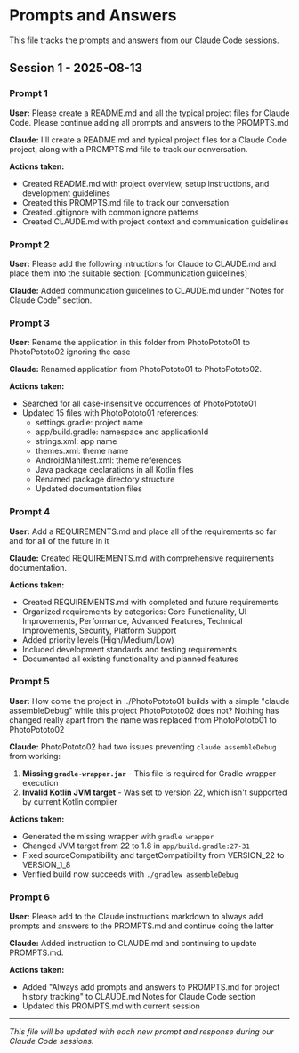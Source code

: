# Prompts and Answers

This file tracks the prompts and answers from our Claude Code sessions.

## Session 1 - 2025-08-13

### Prompt 1
**User:** Please create a README.md and all the typical project files for Claude Code. Please continue adding all prompts and answers to the PROMPTS.md

**Claude:** I'll create a README.md and typical project files for a Claude Code project, along with a PROMPTS.md file to track our conversation.

**Actions taken:**
- Created README.md with project overview, setup instructions, and development guidelines
- Created this PROMPTS.md file to track our conversation
- Created .gitignore with common ignore patterns
- Created CLAUDE.md with project context and communication guidelines

### Prompt 2
**User:** Please add the following intructions for Claude to CLAUDE.md and place them into the suitable section: [Communication guidelines]

**Claude:** Added communication guidelines to CLAUDE.md under "Notes for Claude Code" section.

### Prompt 3
**User:** Rename the application in this folder from PhotoPototo01 to PhotoPototo02 ignoring the case

**Claude:** Renamed application from PhotoPototo01 to PhotoPototo02.

**Actions taken:**
- Searched for all case-insensitive occurrences of PhotoPototo01
- Updated 15 files with PhotoPototo01 references:
  - settings.gradle: project name
  - app/build.gradle: namespace and applicationId
  - strings.xml: app name
  - themes.xml: theme name  
  - AndroidManifest.xml: theme references
  - Java package declarations in all Kotlin files
  - Renamed package directory structure
  - Updated documentation files

### Prompt 4
**User:** Add a REQUIREMENTS.md and place all of the requirements so far and for all of the future in it

**Claude:** Created REQUIREMENTS.md with comprehensive requirements documentation.

**Actions taken:**
- Created REQUIREMENTS.md with completed and future requirements
- Organized requirements by categories: Core Functionality, UI Improvements, Performance, Advanced Features, Technical Improvements, Security, Platform Support
- Added priority levels (High/Medium/Low)
- Included development standards and testing requirements
- Documented all existing functionality and planned features

### Prompt 5
**User:** How come the project in ../PhotoPototo01 builds with a simple "claude assembleDebug" while this project PhotoPototo02 does not? Nothing has changed really apart from the name was replaced from PhotoPototo01 to PhotoPototo02

**Claude:** PhotoPototo02 had two issues preventing `claude assembleDebug` from working:

1. **Missing `gradle-wrapper.jar`** - This file is required for Gradle wrapper execution
2. **Invalid Kotlin JVM target** - Was set to version 22, which isn't supported by current Kotlin compiler

**Actions taken:**
- Generated the missing wrapper with `gradle wrapper`
- Changed JVM target from 22 to 1.8 in `app/build.gradle:27-31`
- Fixed sourceCompatibility and targetCompatibility from VERSION_22 to VERSION_1_8
- Verified build now succeeds with `./gradlew assembleDebug`

### Prompt 6
**User:** Please add to the Claude instructions markdown to always add prompts and answers to the PROMPTS.md and continue doing the latter

**Claude:** Added instruction to CLAUDE.md and continuing to update PROMPTS.md.

**Actions taken:**
- Added "Always add prompts and answers to PROMPTS.md for project history tracking" to CLAUDE.md Notes for Claude Code section
- Updated this PROMPTS.md with current session

---

*This file will be updated with each new prompt and response during our Claude Code sessions.*